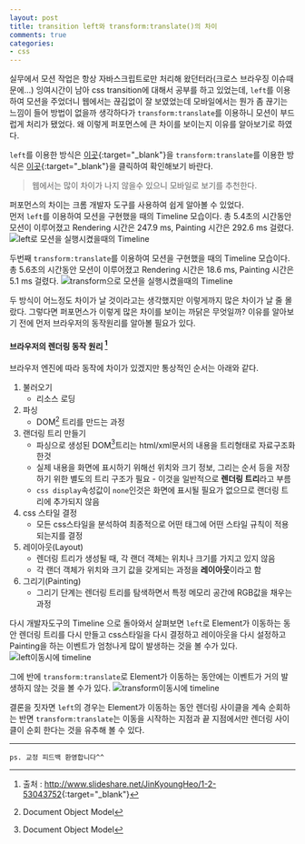 ```yaml
---
layout: post
title: transition left와 transform:translate()의 차이
comments: true
categories:
- css
---
```


실무에서 모션 작업은 항상 자바스크립트로만 처리해 왔던터라(크로스 브라우징 이슈때문에...) 잉여시간이 남아 css transition에 대해서 공부를 하고 있었는데, ```left```를 이용하여 모션을 주었더니 웹에서는 끊김없이 잘 보였었는데 모바일에서는 뭔가 좀 끊기는 느낌이 들어 방법이 없을까 생각하다가 ```transform:translate```를 이용하니 모션이 부드럽게 처리가 됐었다. 왜 이렇게 퍼포먼스에 큰 차이를 보이는지 이유를 알아보기로 하였다.

```left```를 이용한 방식은 [이곳](http://jsfiddle.net/qcb2zc5b/embedded/result/){:target="_blank"}을 ```transform:translate```를 이용한 방식은 [이곳](http://jsfiddle.net/qcb2zc5b/1/embedded/result/){:target="_blank"}을 클릭하여 확인해보기 바란다.

> 웹에서는 많이 차이가 나지 않을수 있으니 모바일로 보기를 추천한다.

퍼포먼스의 차이는 크롬 개발자 도구를 사용하여 쉽게 알아볼 수 있었다.  
먼저 ```left```를 이용하여 모션을 구현했을 때의 Timeline 모습이다. 총 5.4초의 시간동안 모션이 이루어졌고 Rendering 시간은 247.9 ms, Painting 시간은 292.6 ms 걸렸다.  
![left로 모션을 실행시켰을때의 Timeline](/asset/left.png)

두번째 ```transform:translate```를 이용하여 모션을 구현했을 때의 Timeline 모습이다. 총 5.6초의 시간동안 모션이 이루어졌고 Rendering 시간은 18.6 ms, Painting 시간은 5.1 ms 걸렸다.
![transform으로 모션을 실행시켰을때의 Timeline](/asset/transform.png)

두 방식이 어느정도 차이가 날 것이라고는 생각했지만 이렇게까지 많은 차이가 날 줄 몰랐다. 그렇다면 퍼포먼스가 이렇게 많은 차이를 보이는 까닭은 무엇일까? 이유를 알아보기 전에 먼저 브라우저의 동작원리를 알아볼 필요가 있다.


#### 브라우저의 렌더링 동작 원리 [^1] ####

브라우저 엔진에 따라 동작에 차이가 있겠지만 통상적인 순서는 아래와 같다.

1. 불러오기
    * 리소스 로딩
2. 파싱 
    * DOM[^2] 트리를 만드는 과정
3. 랜더링 트리 만들기
    * 파싱으로 생성된 DOM[^2]트리는 html/xml문서의 내용을 트리형태로 자료구조화 한것
    * 실제 내용을 화면에 표시하기 위해선 위치와 크기 정보, 그리는 순서 등을 저장하기 위한 별도의 트리 구조가 필요 - 이것을 일반적으로 **렌더링 트리**라고 부름
    * ```css display```속성값이 ```none```인것은 화면에 표시될 필요가 없으므로 랜더링 트리에 추가되지 않음
4. css 스타일 결정
	* 모든 css스타일을 분석하여 최종적으로 어떤 태그에 어떤 스타일 규칙이 적용되는지를 결정
5. 레이아웃(Layout)
	* 렌더링 트리가 생성될 때, 각 랜더 객체는 위치나 크기를 가지고 있지 않음
	* 각 랜더 객체가 위치와 크기 값을 갖게되는 과정을 **레이아웃**이라고 함
6. 그리기(Painting)
	* 그리기 단계는 렌더링 트리를 탐색하면서 특정 메모리 공간에 RGB값을 채우는 과정

다시 개발자도구의 Timeline 으로 돌아와서 살펴보면 ```left```로 Element가 이동하는 동안 렌더링 트리를 다시 만들고 css스타일을 다시 결정하고 레이아웃을 다시 설정하고 Painting을 하는 이벤트가 엄청나게 많이 발생하는 것을 볼 수가 있다.
![left이동시에 timeline](/asset/left_proc.png)

그에 반에 ```transform:translate```로 Element가 이동하는 동안에는 이벤트가 거의 발생하지 않는 것을 볼 수가 있다.
![transform이동시에 timeline](/asset/transform_proc.png)

결론을 짓자면 ```left```의 경우는 Element가 이동하는 동안 렌더링 사이클을 계속 순회하는 반면 ```transform:translate```는 이동을 시작하는 지점과 끝 지점에서만 렌더링 사이클이 순회 한다는 것을
유추해 볼 수 있다.

---

[^1]: 출처 : <http://www.slideshare.net/JinKyoungHeo/1-2-53043752>{:target="_blank"}
[^2]: Document Object Model


```
ps. 교정 피드백 환영합니다^^
```

